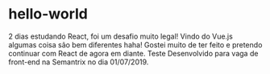 # hello-world
2 dias estudando React, foi um desafio muito legal!  Vindo do Vue.js algumas coisa são bem diferentes haha!  Gostei muito de ter feito e pretendo continuar com React de agora em diante.  Teste Desenvolvido para vaga de front-end na Semantrix no dia 01/07/2019.
